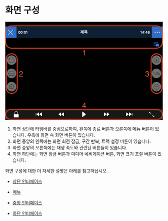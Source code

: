 # 화면 구성

![](./img/screen-layout-full.png)

1.  화면 상단에 타임바를 중심으로하여, 왼쪽에 종료 버튼과 오른쪽에 메뉴 버튼이 있습니다. 우측에 화면 속 화면 버튼이 있습니다.
2. 화면 중앙의 왼쪽에는 화면 회전 잠금, 구간 반복, 트랙 설정 버튼이 있습니다.
3. 화면 중앙의 오른쪽에는 재생 속도와 관련된 버튼들이 있습니다.
4. 화면 하단에는 화면 잠금 버튼과 미디어 네비게이션 버튼, 화면 크기 조절 버튼이 있습니다.

화면 구성에 대한 더 자세한 설명은 아래를 참고하십시오.

- [상단 인터페이스](./details.md#상단-인터페이스)

- [메뉴](./details.md#메뉴)

- [중앙 인터페이스](./details.md#중앙-인터페이스)

- [하단 인터페이스](./details.md#하단-인터페이스)
